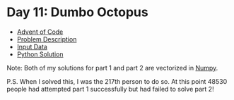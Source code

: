# Day 11: Dumbo Octopus

- [Advent of Code](https://adventofcode.com/2021/day/11)
- [Problem Description](https://github.com/nicovandenhooff/advent-of-code-2021/blob/main/problems/day-11-dumbo-octopus/info.txt)
- [Input Data](https://github.com/nicovandenhooff/advent-of-code-2021/blob/main/problems/day-11-dumbo-octopus/input.txt)
- [Python Solution](https://github.com/nicovandenhooff/advent-of-code-2021/blob/main/problems/day-11-dumbo-octopus/solution.py)

Note: Both of my solutions for part 1 and part 2 are vectorized in [Numpy](https://numpy.org/devdocs/user/whatisnumpy.html).

P.S. When I solved this, I was the 217th person to do so.  At this point 48530 people had attempted part 1 successfully but had failed to solve part 2!